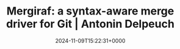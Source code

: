 ---
title: 'Mergiraf: a syntax-aware merge driver for Git | Antonin Delpeuch'
slug: 20241109T152231
date: 2024-11-09T15:22:31+0000
params:
  url: https://antonin.delpeuch.eu/posts/mergiraf-a-syntax-aware-merge-driver-for-git/
tags:
- git
---
